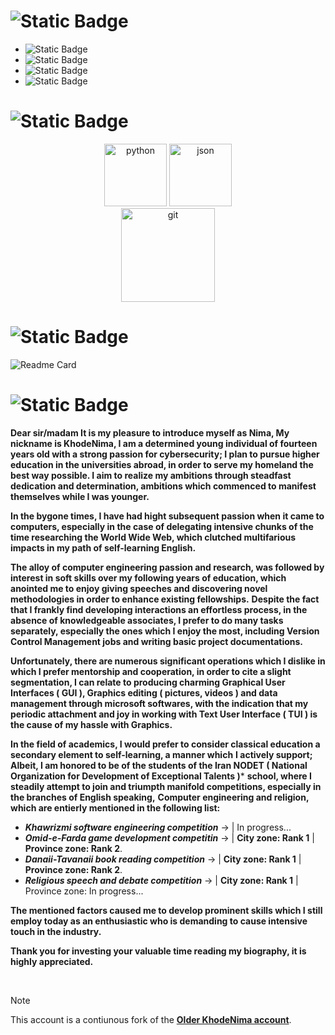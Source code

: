 
# ![Static Badge](https://img.shields.io/badge/Informations-%238B0000?style=soci&logoColor=country&color=%238B0000)



- ![Static Badge](https://img.shields.io/badge/Nima-%238B0000?style=soci&label=Name&color=%238B0000)
- ![Static Badge](https://img.shields.io/badge/14-%238B0000?style=soci&logoColor=%238B0000&label=Age&color=%238B0000)
- ![Static Badge](https://img.shields.io/badge/Iran-%238B0000?style=soci&logoColor=country&label=Motherland%20%3A%20&color=%238B0000)
- ![Static Badge](https://img.shields.io/badge/%20%20Cybersecurity-%238B0000?style=soci&logoColor=country&label=Interested%20in%20%3A%20&color=%238B0000)



# ![Static Badge](https://img.shields.io/badge/Skills_and_competencies-%238B0000?style=soci&logoColor=country&color=%238B0000)



<p align="center">
    <img src="https://github.com/KhodeNima/KhodeNima/blob/Main.Project/pictures/python.png" alt="python" width="100" />
    <img src="https://github.com/KhodeNima/KhodeNima/blob/Main.Project/pictures/json.png" alt="json" width="100" />
    <br>
    <img src="https://github.com/KhodeNima/KhodeNima/blob/Main.Project/pictures/git.png" alt="git" width="150" />

</p>


</pre>


# ![Static Badge](https://img.shields.io/badge/Currently_working_on:-%238B0000?style=soci&logoColor=country&color=%238B0000)



![Readme Card](https://github-readme-stats.vercel.app/api/pin/?username=KhodeNima&repo=NyvoNetHunter&theme=shadow_red)
    


# ![Static Badge](https://img.shields.io/badge/Description-%238B0000?style=soci&logoColor=country&color=%238B0000)


**Dear sir/madam
It is my pleasure to introduce myself as Nima, My nickname is KhodeNima, I am a determined young individual of fourteen years old with a strong passion for cybersecurity; I plan to pursue higher education in the universities abroad, in order to serve my homeland the best way possible. I aim to realize my ambitions through steadfast dedication and determination, ambitions which
commenced to manifest themselves while I was younger.**


**In the bygone times, I have had hight subsequent passion when it came to computers, especially in the case of
delegating intensive chunks of the time researching the World Wide Web, which clutched multifarious impacts in my path of
self-learning English.**


**The alloy of computer engineering passion and research, was followed by interest in soft skills over my following
years of education, which anointed me to enjoy giving speeches and discovering novel methodologies in order to enhance existing fellowships.**
**Despite the fact that I frankly find developing interactions an effortless process, in the absence of knowledgeable associates,
I prefer to do many tasks separately, especially the ones which I enjoy the most, including Version Control Management jobs and writing basic 
project documentations.**


**Unfortunately, there are numerous significant operations which I dislike in which I prefer mentorship and cooperation,
in order to cite a slight segmentation, I can relate to producing charming Graphical User Interfaces ( GUI ), 
Graphics editing ( pictures, videos ) and data management through microsoft softwares, with the indication that
my periodic attachment and joy in working with Text User Interface ( TUI ) is the cause of my hassle with Graphics.**


**In the field of academics, I would prefer to consider classical education a secondary element to self-learning, a manner which**
**I actively support; Albeit, I am honored to be of the students of the Iran NODET ( National Organization for Development of Exceptional Talents )***
**school, where I steadily attempt to join and triumpth manifold competitions, especially in the branches of English speaking,** 
**Computer engineering and religion, which are entierly mentioned in the following list:**


- ***Khawrizmi software engineering competition*** -> | In progress...
- ***Omid-e-Farda game development competitin*** -> | **City zone: Rank 1** | **Province zone: Rank 2**.
- ***Danaii-Tavanaii book reading competition*** -> | **City zone: Rank 1** | **Province zone: Rank 2**.
- ***Religious speech and debate competition*** ->  | **City zone: Rank 1** | Province zone: In progress...


**The mentioned factors caused me to develop prominent skills which I still employ today as an enthusiastic who is
demanding to cause intensive touch in the industry.**


**Thank you for investing your valuable time reading my biography, it is highly appreciated.**

<br>


> [!NOTE]
> This account is a contiunous fork of the [**Older KhodeNima account**](https://github.com/KhodeNima).

